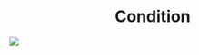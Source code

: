 <h1 align="center"> Condition </h1>
<img src="https://user-images.githubusercontent.com/25712677/57192706-67341000-6ed7-11e9-83fa-4b1c5007c5e6.png" style="max-width:100%;">
